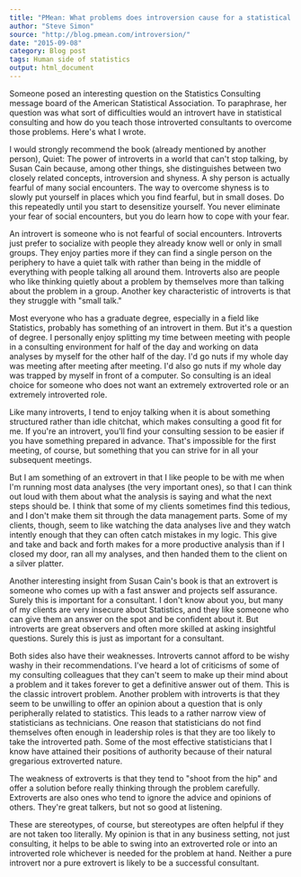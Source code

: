 ```yaml
---
title: "PMean: What problems does introversion cause for a statistical consultant?"
author: "Steve Simon"
source: "http://blog.pmean.com/introversion/"
date: "2015-09-08"
category: Blog post
tags: Human side of statistics
output: html_document
---
```


Someone posed an interesting question on the Statistics Consulting
message board of the American Statistical Association. To paraphrase,
her question was what sort of difficulties would an introvert have in
statistical consulting and how do you teach those introverted
consultants to overcome those problems. Here's what I
wrote.

<!---More--->

I would strongly recommend the book (already mentioned by another
person), Quiet: The power of introverts in a world that can't stop
talking, by Susan Cain because, among other things, she distinguishes
between two closely related concepts, introversion and shyness. A shy
person is actually fearful of many social encounters. The way to
overcome shyness is to slowly put yourself in places which you find
fearful, but in small doses. Do this repeatedly until you start to
desensitize yourself. You never eliminate your fear of social
encounters, but you do learn how to cope with your fear.

An introvert is someone who is not fearful of social encounters.
Introverts just prefer to socialize with people they already know well
or only in small groups. They enjoy parties more if they can find a
single person on the periphery to have a quiet talk with rather than
being in the middle of everything with people talking all around them.
Introverts also are people who like thinking quietly about a problem by
themselves more than talking about the problem in a group. Another key
characteristic of introverts is that they struggle with "small talk."

Most everyone who has a graduate degree, especially in a field like
Statistics, probably has something of an introvert in them. But it's a
question of degree. I personally enjoy splitting my time between meeting
with people in a consulting environment for half of the day and working
on data analyses by myself for the other half of the day. I'd go nuts if
my whole day was meeting after meeting after meeting. I'd also go nuts
if my whole day was trapped by myself in front of a computer. So
consulting is an ideal choice for someone who does not want an extremely
extroverted role or an extremely introverted role.

Like many introverts, I tend to enjoy talking when it is about something
structured rather than idle chitchat, which makes consulting a good fit
for me. If you're an introvert, you'll find your consulting session to
be easier if you have something prepared in advance. That's impossible
for the first meeting, of course, but something that you can strive for
in all your subsequent meetings.

But I am something of an extrovert in that I like people to be with me
when I'm running most data analyses (the very important ones), so that I
can think out loud with them about what the analysis is saying and what
the next steps should be. I think that some of my clients sometimes find
this tedious, and I don't make them sit through the data management
parts. Some of my clients, though, seem to like watching the data
analyses live and they watch intently enough that they can often catch
mistakes in my logic. This give and take and back and forth makes for a
more productive analysis than if I closed my door, ran all my analyses,
and then handed them to the client on a silver platter.

Another interesting insight from Susan Cain's book is that an extrovert
is someone who comes up with a fast answer and projects self assurance.
Surely this is important for a consultant. I don't know about you, but
many of my clients are very insecure about Statistics, and they like
someone who can give them an answer on the spot and be confident about
it. But introverts are great observers and often more skilled at asking
insightful questions. Surely this is just as important for a consultant.

Both sides also have their weaknesses. Introverts cannot afford to be
wishy washy in their recommendations. I've heard a lot of criticisms of
some of my consulting colleagues that they can't seem to make up their
mind about a problem and it takes forever to get a definitive answer out
of them. This is the classic introvert problem. Another problem with
introverts is that they seem to be unwilling to offer an opinion about a
question that is only peripherally related to statistics. This leads to
a rather narrow view of statisticians as technicians. One reason that
statisticians do not find themselves often enough in leadership roles is
that they are too likely to take the introverted path. Some of the most
effective statisticians that I know have attained their positions of
authority because of their natural gregarious extroverted nature.

The weakness of extroverts is that they tend to "shoot from the hip" and
offer a solution before really thinking through the problem carefully.
Extroverts are also ones who tend to ignore the advice and opinions of
others. They're great talkers, but not so good at listening.

These are stereotypes, of course, but stereotypes are often helpful if
they are not taken too literally. My opinion is that in any business
setting, not just consulting, it helps to be able to swing into an
extroverted role or into an introverted role whichever is needed for the
problem at hand. Neither a pure introvert nor a pure extrovert is likely
to be a successful consultant.


